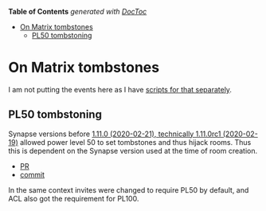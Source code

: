 <!-- START doctoc generated TOC please keep comment here to allow auto update -->
<!-- DON'T EDIT THIS SECTION, INSTEAD RE-RUN doctoc TO UPDATE -->
**Table of Contents**  *generated with [DocToc](https://github.com/thlorenz/doctoc)*

- [On Matrix tombstones](#on-matrix-tombstones)
  - [PL50 tombstoning](#pl50-tombstoning)

<!-- END doctoc generated TOC please keep comment here to allow auto update -->

# On Matrix tombstones

I am not putting the events here as I have [scripts for that separately](https://gitea.blesmrt.net/mikaela/scripts/src/branch/master/bash).

## PL50 tombstoning

Synapse versions before [1.11.0 (2020-02-21), technically 1.11.0rc1 (2020-02-19)](https://github.com/matrix-org/synapse/releases/tag/v1.11.0)
allowed power level 50 to set tombstones and thus hijack rooms. Thus this is
dependent on the Synapse version used at the time of room creation.

- [PR](https://github.com/matrix-org/synapse/pull/6834)
- [commit](https://github.com/matrix-org/synapse/commit/3404ad289b1d2e5bc5c7f277f519b9698dbdaa15)

In the same context invites were changed to require PL50 by default, and ACL
also got the requirement for PL100.
